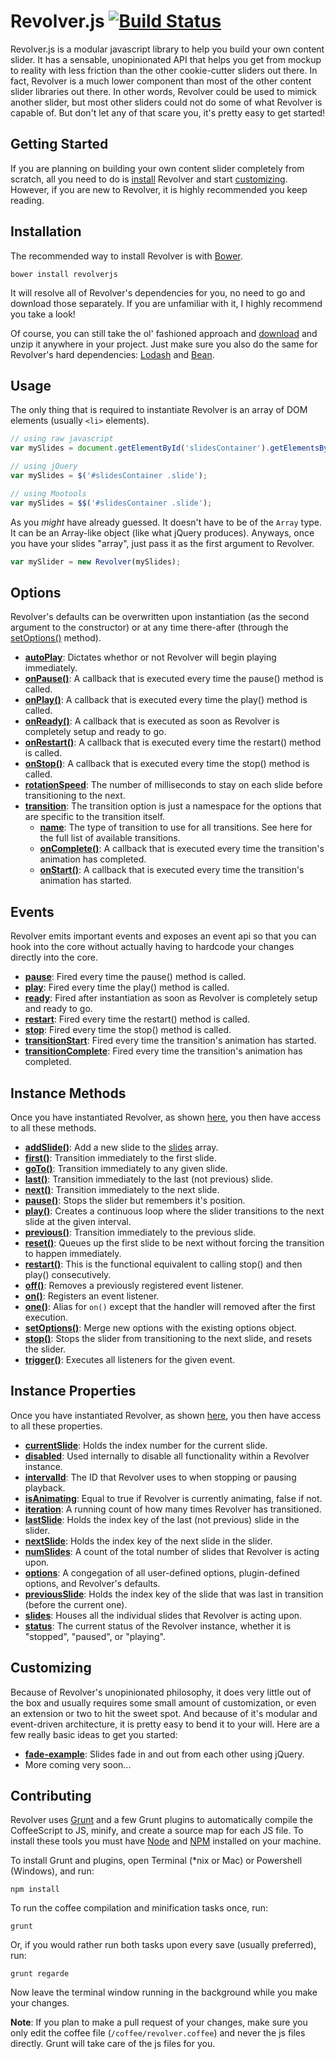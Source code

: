 # Revolver.js [![Build Status](https://travis-ci.org/revolverjs/revolverjs.png?branch=master)](https://travis-ci.org/revolverjs/revolverjs)

Revolver.js is a modular javascript library to help you build your own content slider. It has a sensable, unopinionated API that helps you get from mockup to reality with less friction than the other cookie-cutter sliders out there. In fact, Revolver is a much lower component than most of the other content slider libraries out there. In other words, Revolver could be used to mimick another slider, but most other sliders could not do some of what Revolver is capable of. But don't let any of that scare you, it's pretty easy to get started!

## Getting Started

If you are planning on building your own content slider completely from scratch, all you need to do is [install](https://github.com/revolverjs/revolverjs#installation) Revolver and start [customizing](#customizing-revolver). However, if you are new to Revolver, it is highly recommended you keep reading.

## Installation

The recommended way to install Revolver is with [Bower](http://bower.io/).

```shell
bower install revolverjs
```

It will resolve all of Revolver's dependencies for you, no need to go and download those separately. If you are unfamiliar with it, I highly recommend you take a look!

Of course, you can still take the ol' fashioned approach and [download](https://github.com/revolverjs/revolverjs/archive/master.zip) and unzip it anywhere in your project. Just make sure you also do the same for Revolver's hard dependencies: [Lodash](http://lodash.com/) and [Bean](https://github.com/fat/bean).

## Usage

The only thing that is required to instantiate Revolver is an array of DOM elements (usually `<li>` elements).

```javascript
// using raw javascript
var mySlides = document.getElementById('slidesContainer').getElementsByClassName('slide');

// using jQuery
var mySlides = $('#slidesContainer .slide');

// using Mootools
var mySlides = $$('#slidesContainer .slide');
```

As you _might_ have already guessed. It doesn't have to be of the `Array` type. It can be an Array-like object (like what jQuery produces). Anyways, once you have your slides "array", just pass it as the first argument to Revolver.

```javascript
var mySlider = new Revolver(mySlides);
```

## Options

Revolver's defaults can be overwritten upon instantiation (as the second argument to the constructor) or at any time there-after (through the [setOptions()](https://github.com/revolverjs/revolverjs/blob/master/docs/instance-methods/setoptions.md) method).

* [**autoPlay**](https://github.com/revolverjs/revolverjs/blob/master/docs/revolver.options.autoplay.md): Dictates whethor or not Revolver will begin playing immediately.
* [**onPause()**](https://github.com/revolverjs/revolverjs/blob/master/docs/revolver.options.onpause.md): A callback that is executed every time the pause() method is called.
* [**onPlay()**](https://github.com/revolverjs/revolverjs/blob/master/docs/revolver.options.onplay.md): A callback that is executed every time the play() method is called.
* [**onReady()**](https://github.com/revolverjs/revolverjs/blob/master/docs/revolver.options.onready.md): A callback that is executed as soon as Revolver is completely setup and ready to go.
* [**onRestart()**](https://github.com/revolverjs/revolverjs/blob/master/docs/revolver.options.onrestart.md): A callback that is executed every time the restart() method is called.
* [**onStop()**](https://github.com/revolverjs/revolverjs/blob/master/docs/revolver.options.onstop.md): A callback that is executed every time the stop() method is called.
* [**rotationSpeed**](https://github.com/revolverjs/revolverjs/blob/master/docs/revolver.options.rotationspeed.md): The number of milliseconds to stay on each slide before transitioning to the next.
* [**transition**](https://github.com/revolverjs/revolverjs/blob/master/docs/revolver.options.transition.md): The transition option is just a namespace for the options that are specific to the transition itself.
  * [**name**](https://github.com/revolverjs/revolverjs/blob/master/docs/revolver.options.transition.name.md): The type of transition to use for all transitions. See here for the full list of available transitions.
  * [**onComplete()**](https://github.com/revolverjs/revolverjs/blob/master/docs/revolver.options.transition.oncomplete.md): A callback that is executed every time the transition's animation has completed.
  * [**onStart()**](https://github.com/revolverjs/revolverjs/blob/master/docs/revolver.options.transition.onstart.md): A callback that is executed every time the transition's animation has started.

## Events

Revolver emits important events and exposes an event api so that you can hook into the core without actually having to hardcode your changes directly into the core.

* [**pause**](https://github.com/revolverjs/revolverjs/blob/master/docs/revolver.events.pause.md): Fired every time the pause() method is called.
* [**play**](https://github.com/revolverjs/revolverjs/blob/master/docs/revolver.events.play.md): Fired every time the play() method is called.
* [**ready**](https://github.com/revolverjs/revolverjs/blob/master/docs/revolver.events.ready.md): Fired after instantiation as soon as Revolver is completely setup and ready to go.
* [**restart**](https://github.com/revolverjs/revolverjs/blob/master/docs/revolver.events.restart.md): Fired every time the restart() method is called.
* [**stop**](https://github.com/revolverjs/revolverjs/blob/master/docs/revolver.events.stop.md): Fired every time the stop() method is called.
* [**transitionStart**](https://github.com/revolverjs/revolverjs/blob/master/docs/revolver.events.transitionstart.md): Fired every time the transition's animation has started.
* [**transitionComplete**](https://github.com/revolverjs/revolverjs/blob/master/docs/revolver.events.transitioncomplete.md): Fired every time the transition's animation has completed.

## Instance Methods

Once you have instantiated Revolver, as shown [here](#usage), you then have access to all these methods.

* [**addSlide()**](https://github.com/revolverjs/revolverjs/blob/master/docs/revolver.methods.addslide.md): Add a new slide to the [slides](https://github.com/revolverjs/revolverjs/blob/master/docs/revolver.props.slides.md) array.
* [**first()**](https://github.com/revolverjs/revolverjs/blob/master/docs/revolver.methods.first.md): Transition immediately to the first slide.
* [**goTo()**](https://github.com/revolverjs/revolverjs/blob/master/docs/revolver.methods.goto.md): Transition immediately to any given slide.
* [**last()**](https://github.com/revolverjs/revolverjs/blob/master/docs/revolver.methods.last.md): Transition immediately to the last (not previous) slide.
* [**next()**](https://github.com/revolverjs/revolverjs/blob/master/docs/revolver.methods.next.md): Transition immediately to the next slide.
* [**pause()**](https://github.com/revolverjs/revolverjs/blob/master/docs/revolver.methods.pause.md): Stops the slider but remembers it's position.
* [**play()**](https://github.com/revolverjs/revolverjs/blob/master/docs/revolver.methods.play.md): Creates a continuous loop where the slider transitions to the next slide at the given interval.
* [**previous()**](https://github.com/revolverjs/revolverjs/blob/master/docs/revolver.methods.previous.md): Transition immediately to the previous slide.
* [**reset()**](https://github.com/revolverjs/revolverjs/blob/master/docs/revolver.methods.reset.md): Queues up the first slide to be next without forcing the transition to happen immediately.
* [**restart()**](https://github.com/revolverjs/revolverjs/blob/master/docs/revolver.methods.restart.md): This is the functional equivalent to calling stop() and then play() consecutively.
* [**off()**](https://github.com/revolverjs/revolverjs/blob/master/docs/revolver.methods.off.md): Removes a previously registered event listener.
* [**on()**](https://github.com/revolverjs/revolverjs/blob/master/docs/revolver.methods.on.md): Registers an event listener.
* [**one()**](https://github.com/revolverjs/revolverjs/blob/master/docs/revolver.methods.one.md): Alias for `on()` except that the handler will removed after the first execution.
* [**setOptions()**](https://github.com/revolverjs/revolverjs/blob/master/docs/revolver.methods.setoptions.md): Merge new options with the existing options object.
* [**stop()**](https://github.com/revolverjs/revolverjs/blob/master/docs/revolver.methods.stop.md): Stops the slider from transitioning to the next slide, and resets the slider.
* [**trigger()**](https://github.com/revolverjs/revolverjs/blob/master/docs/revolver.methods.trigger.md): Executes all listeners for the given event.

## Instance Properties

Once you have instantiated Revolver, as shown [here](#usage), you then have access to all these properties.

* [**currentSlide**](https://github.com/revolverjs/revolverjs/blob/master/docs/revolver.props.currentslide.md): Holds the index number for the current slide.
* [**disabled**](https://github.com/revolverjs/revolverjs/blob/master/docs/revolver.props.disabled.md): Used internally to disable all functionality within a Revolver instance.
* [**intervalId**](https://github.com/revolverjs/revolverjs/blob/master/docs/revolver.props.intervalid.md): The ID that Revolver uses to when stopping or pausing playback.
* [**isAnimating**](https://github.com/revolverjs/revolverjs/blob/master/docs/revolver.props.isanimating.md): Equal to true if Revolver is currently animating, false if not.
* [**iteration**](https://github.com/revolverjs/revolverjs/blob/master/docs/revolver.props.iteration.md): A running count of how many times Revolver has transitioned.
* [**lastSlide**](https://github.com/revolverjs/revolverjs/blob/master/docs/revolver.props.lastslide.md): Holds the index key of the last (not previous) slide in the slider.
* [**nextSlide**](https://github.com/revolverjs/revolverjs/blob/master/docs/revolver.props.nextslide.md): Holds the index key of the next slide in the slider.
* [**numSlides**](https://github.com/revolverjs/revolverjs/blob/master/docs/revolver.props.numslides.md): A count of the total number of slides that Revolver is acting upon.
* [**options**](https://github.com/revolverjs/revolverjs/blob/master/docs/revolver.props.options.md): A congegation of all user-defined options, plugin-defined options, and Revolver's defaults.
* [**previousSlide**](https://github.com/revolverjs/revolverjs/blob/master/docs/revolver.props.previousslide.md): Holds the index key of the slide that was last in transition (before the current one).
* [**slides**](https://github.com/revolverjs/revolverjs/blob/master/docs/revolver.props.slides.md): Houses all the individual slides that Revolver is acting upon.
* [**status**](https://github.com/revolverjs/revolverjs/blob/master/docs/revolver.props.status.md): The current status of the Revolver instance, whether it is "stopped", "paused", or "playing".

## Customizing

Because of Revolver's unopinionated philosophy, it does very little out of the box and usually requires some small amount of customization, or even an extension or two to hit the sweet spot. And because of it's modular and event-driven architecture, it is pretty easy to bend it to your will. Here are a few really basic ideas to get you started:

* [**fade-example**](https://github.com/revolverjs/fade-example): Slides fade in and out from each other using jQuery.
* More coming very soon...

## Contributing

Revolver uses [Grunt](http://gruntjs.com/) and a few Grunt plugins to automatically compile the CoffeeScript to JS, minify, and create a source map for each JS file. To install these tools you must have [Node](http://nodejs.org/) and [NPM](https://npmjs.org/) installed on your machine.

To install Grunt and plugins, open Terminal (*nix or Mac) or Powershell (Windows), and run:

```shell
npm install
```

To run the coffee compilation and minification tasks once, run:

```shell
grunt
```

Or, if you would rather run both tasks upon every save (usually preferred), run:

```shell
grunt regarde
```

Now leave the terminal window running in the background while you make your changes.

**Note**: If you plan to make a pull request of your changes, make sure you only edit the coffee file (`/coffee/revolver.coffee`) and never the js files directly. Grunt will take care of the js files for you.

